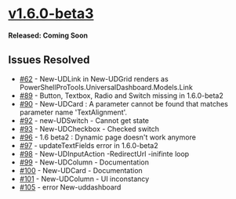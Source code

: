 # [v1.6.0-beta3](https://www.powershellgallery.com/packages/UniversalDashboard/1.6.0-beta3)

**Released: Coming Soon**

## Issues Resolved

* [\#62](https://github.com/ironmansoftware/universal-dashboard/issues/62) - New-UDLink in New-UDGrid renders as PowerShellProTools.UniversalDashboard.Models.Link
* [\#89](https://github.com/ironmansoftware/universal-dashboard/issues/89) - Button, Textbox, Radio and Switch missing in 1.6.0-beta2
* [\#90](https://github.com/ironmansoftware/universal-dashboard/issues/90) - New-UDCard : A parameter cannot be found that matches parameter name 'TextAlignment'.
* [\#92](https://github.com/ironmansoftware/universal-dashboard/issues/92) - new-UDSwitch - Cannot get state
* [\#93](https://github.com/ironmansoftware/universal-dashboard/issues/93) - New-UDCheckbox - Checked switch
* [\#96](https://github.com/ironmansoftware/universal-dashboard/issues/96) - 1.6 beta2 : Dynamic page doesn't work anymore
* [\#97](https://github.com/ironmansoftware/universal-dashboard/issues/97) - updateTextFields error in 1.6.0-beta2
* [\#98](https://github.com/ironmansoftware/universal-dashboard/issues/98) - New-UDInputAction -RedirectUrl -inifinte loop
* [\#99](https://github.com/ironmansoftware/universal-dashboard/issues/99) - New-UDColumn - Documentation
* [\#100](https://github.com/ironmansoftware/universal-dashboard/issues/100) - New-UDCard - Documentation
* [\#101](https://github.com/ironmansoftware/universal-dashboard/issues/101) - New-UDColumn - UI inconstancy
* [\#105](https://github.com/ironmansoftware/universal-dashboard/issues/105) - error New-uddashboard